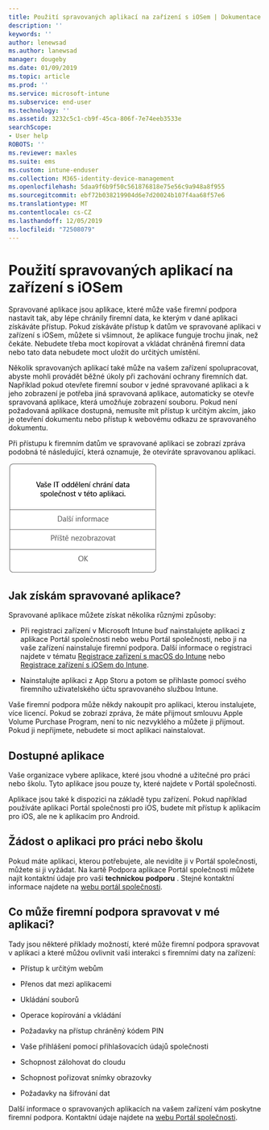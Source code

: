 ```yaml
---
title: Použití spravovaných aplikací na zařízení s iOSem | Dokumentace Microsoftu
description: ''
keywords: ''
author: lenewsad
ms.author: lanewsad
manager: dougeby
ms.date: 01/09/2019
ms.topic: article
ms.prod: ''
ms.service: microsoft-intune
ms.subservice: end-user
ms.technology: ''
ms.assetid: 3232c5c1-cb9f-45ca-806f-7e74eeb3533e
searchScope:
- User help
ROBOTS: ''
ms.reviewer: maxles
ms.suite: ems
ms.custom: intune-enduser
ms.collection: M365-identity-device-management
ms.openlocfilehash: 5daa9f6b9f50c561876818e75e56c9a948a8f955
ms.sourcegitcommit: ebf72b038219904d6e7d20024b107f4aa68f57e6
ms.translationtype: MT
ms.contentlocale: cs-CZ
ms.lasthandoff: 12/05/2019
ms.locfileid: "72508079"
---
```

# <a name="use-managed-apps-on-your-ios-device"></a>Použití spravovaných aplikací na zařízení s iOSem

Spravované aplikace jsou aplikace, které může vaše firemní podpora nastavit tak, aby lépe chránily firemní data, ke kterým v dané aplikaci získáváte přístup. Pokud získáváte přístup k datům ve spravované aplikaci v zařízení s iOSem, můžete si všimnout, že aplikace funguje trochu jinak, než čekáte. Nebudete třeba moct kopírovat a vkládat chráněná firemní data nebo tato data nebudete moct uložit do určitých umístění.

Několik spravovaných aplikací také může na vašem zařízení spolupracovat, abyste mohli provádět běžné úkoly při zachování ochrany firemních dat. Například pokud otevřete firemní soubor v jedné spravované aplikaci a k jeho zobrazení je potřeba jiná spravovaná aplikace, automaticky se otevře spravovaná aplikace, která umožňuje zobrazení souboru. Pokud není požadovaná aplikace dostupná, nemusíte mít přístup k určitým akcím, jako je otevření dokumentu nebo přístup k webovému odkazu ze spravovaného dokumentu.

Při přístupu k firemním datům ve spravované aplikaci se zobrazí zpráva podobná té následující, která oznamuje, že otevíráte spravovanou aplikaci.

![managed-apps-message-ios](./media/managed-apps-message.png)

## <a name="how-do-i-get-managed-apps"></a>Jak získám spravované aplikace?  
Spravované aplikace můžete získat několika různými způsoby:

- Při registraci zařízení v Microsoft Intune buď nainstalujete aplikaci z aplikace Portál společnosti nebo webu Portál společnosti, nebo ji na vaše zařízení nainstaluje firemní podpora. Další informace o registraci najdete v tématu [Registrace zařízení s macOS do Intune](enroll-your-device-in-intune-ios.md) nebo [Registrace zařízení s iOSem do Intune](enroll-your-device-in-intune-macos.md).

- Nainstalujte aplikaci z App Storu a potom se přihlaste pomocí svého firemního uživatelského účtu spravovaného službou Intune.

Vaše firemní podpora může někdy nakoupit pro aplikaci, kterou instalujete, více licencí. Pokud se zobrazí zpráva, že máte přijmout smlouvu Apple Volume Purchase Program, není to nic nezvyklého a můžete ji přijmout. Pokud ji nepřijmete, nebudete si moct aplikaci nainstalovat.

## <a name="available-apps"></a>Dostupné aplikace   
 Vaše organizace vybere aplikace, které jsou vhodné a užitečné pro práci nebo školu. Tyto aplikace jsou pouze ty, které najdete v Portál společnosti.   

 Aplikace jsou také k dispozici na základě typu zařízení. Pokud například používáte aplikaci Portál společnosti pro iOS, budete mít přístup k aplikacím pro iOS, ale ne k aplikacím pro Android.   

## <a name="request-an-app-for-work-or-school"></a>Žádost o aplikaci pro práci nebo školu   
 Pokud máte aplikaci, kterou potřebujete, ale nevidíte ji v Portál společnosti, můžete si ji vyžádat. Na kartě Podpora aplikace Portál společnosti můžete najít kontaktní údaje pro vaši **technickou** **podporu** . Stejné kontaktní informace najdete na [webu portál společnosti](https://go.microsoft.com/fwlink/?linkid=2010980).   
 

## <a name="what-can-my-company-support-manage-in-an-app"></a>Co může firemní podpora spravovat v mé aplikaci?  
Tady jsou některé příklady možností, které může firemní podpora spravovat v aplikaci a které můžou ovlivnit vaši interakci s firemními daty na zařízení:

- Přístup k určitým webům

- Přenos dat mezi aplikacemi

- Ukládání souborů

- Operace kopírování a vkládání

- Požadavky na přístup chráněný kódem PIN

- Vaše přihlášení pomocí přihlašovacích údajů společnosti

- Schopnost zálohovat do cloudu

- Schopnost pořizovat snímky obrazovky

- Požadavky na šifrování dat

Další informace o spravovaných aplikacích na vašem zařízení vám poskytne firemní podpora. Kontaktní údaje najdete na [webu Portál společnosti](https://go.microsoft.com/fwlink/?linkid=2010980).
